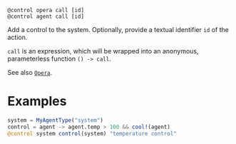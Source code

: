 ```
@control opera call [id]
@control agent call [id]
```

Add a control to the system. Optionally, provide a textual identifier `id` of the action.

`call` is an expression, which will be wrapped into an anonymous, parameterless function `() -> call`.

See also [`Opera`](@ref).

# Examples

```julia
system = MyAgentType("system")
control = agent -> agent.temp > 100 && cool!(agent)
@control system control(system) "temperature control"
```
